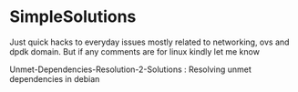 # SimpleSolutions
Just quick hacks to everyday issues mostly related to networking, ovs and dpdk domain.
But if any comments are for linux kindly let me know

Unmet-Dependencies-Resolution-2-Solutions : Resolving unmet dependencies in debian
